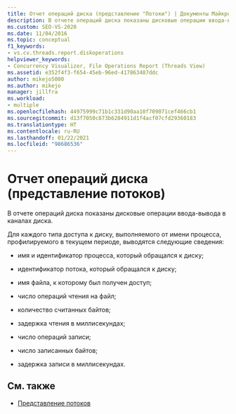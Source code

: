 ```yaml
---
title: Отчет операций диска (представление "Потоки") | Документы Майкрософт
description: В отчете операций диска показаны дисковые операции ввода-вывода в каналах диска. Сведения о том, какие сведения регистрируются для каждой операции доступа к диску.
ms.custom: SEO-VS-2020
ms.date: 11/04/2016
ms.topic: conceptual
f1_keywords:
- vs.cv.threads.report.diskoperations
helpviewer_keywords:
- Concurrency Visualizer, File Operations Report (Threads View)
ms.assetid: e352f4f3-f654-45eb-96ed-417863487ddc
author: mikejo5000
ms.author: mikejo
manager: jillfra
ms.workload:
- multiple
ms.openlocfilehash: 44975999c71b1c331d90aa10f709071cef466cb1
ms.sourcegitcommit: d13f7050c873b6284911d1f4acf07cfd29360183
ms.translationtype: HT
ms.contentlocale: ru-RU
ms.lasthandoff: 01/22/2021
ms.locfileid: "98686536"
---
```

# <a name="disk-operations-report-threads-view"></a>Отчет операций диска (представление потоков)
В отчете операций диска показаны дисковые операции ввода-вывода в каналах диска.

 Для каждого типа доступа к диску, выполняемого от имени процесса, профилируемого в текущем периоде, выводятся следующие сведения:

- имя и идентификатор процесса, который обращался к диску;

- идентификатор потока, который обращался к диску;

- имя файла, к которому был получен доступ;

- число операций чтения на файл;

- количество считанных байтов;

- задержка чтения в миллисекундах;

- число операций записи;

- число записанных байтов;

- задержка записи в миллисекундах.

## <a name="see-also"></a>См. также
- [Представление потоков](../profiling/threads-view-parallel-performance.md)